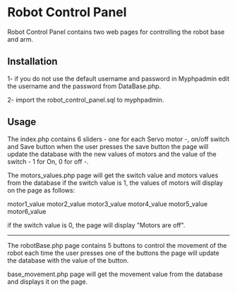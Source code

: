 # Robot Control Panel

Robot Control Panel contains two web pages for controlling the robot base and arm.


## Installation

1- if you do not use the default username and password in Myphpadmin 
edit the username and the password from DataBase.php.

2- import the robot_control_panel.sql to myphpadmin.


## Usage 

The index.php contains 6 sliders - one for each Servo motor -, on/off switch and Save button 
when the user presses the save button the page will update the database 
with the new values of motors and the value of the switch - 1 for On, 0 for off -.

The motors_values.php page will get the switch value and motors values from the database 
if the switch value is 1, the values of motors will display on the page as follows:

motor1_value
motor2_value
motor3_value
motor4_value
motor5_value
motor6_value

if the switch value is 0, the page will display "Motors are off".

----------------------------------------------------------------

The robotBase.php page contains 5 buttons to control the movement of the robot 
each time the user presses one of the buttons the page will update the database with the value of the button.


base_movement.php page will get the movement value from the database and displays it on the page.


